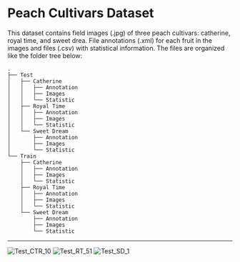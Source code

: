 # Peach Cultivars Dataset
This dataset contains field images (.jpg) of three peach cultivars: catherine, royal time, and sweet drea. File annotations (.xml) for each fruit in the images and files (.csv) with statistical information.
The files are organized like the folder tree below: 

```
.
├── Test
│   ├── Catherine
│   │   ├── Annotation
│   │   ├── Images
│   │   └── Statistic
│   ├── Royal Time
│   │   ├── Annotation
│   │   ├── Images
│   │   └── Statistic
│   └── Sweet Dream
│       ├── Annotation
│       ├── Images
│       └── Statistic
└── Train
    ├── Catherine
    │   ├── Annotation
    │   ├── Images
    │   └── Statistic
    ├── Royal Time
    │   ├── Annotation
    │   ├── Images
    │   └── Statistic
    └── Sweet Dream
        ├── Annotation
        ├── Images
        └── Statistic

```
__________________________________________________________________________________________________________________________________________________________
![Test_CTR_10](https://user-images.githubusercontent.com/100839988/168625018-3f6edaa8-b7a4-4040-b20b-a9eeeb860c52.jpg)
![Test_RT_51](https://user-images.githubusercontent.com/100839988/168625137-fe1abbcf-1f65-43ec-9ae0-0c3d617cd82e.jpg)
![Test_SD_1](https://user-images.githubusercontent.com/100839988/168625172-e93f8f81-81a1-44a9-a501-0a47b6b6e387.jpg)




